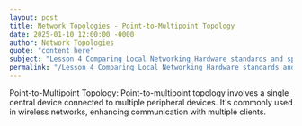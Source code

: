 ```yaml
---
layout: post
title: Network Topologies - Point-to-Multipoint Topology
date: 2025-01-10 12:00:00 -0000
author: Network Topologies
quote: "content here"
subject: "Lesson 4 Comparing Local Networking Hardware standards and specifications"
permalink: "/Lesson 4 Comparing Local Networking Hardware standards and specifications/Network Topologies/Network Topologies - Point-to-Multipoint Topology"
---
```


Point-to-Multipoint Topology: Point-to-multipoint topology involves a single central device connected to multiple peripheral devices. It's commonly used in wireless networks, enhancing communication with multiple clients.
